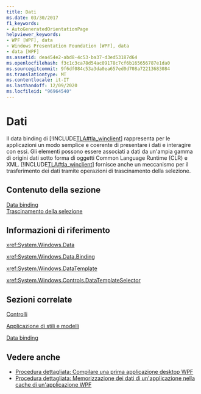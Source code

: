 ```yaml
---
title: Dati
ms.date: 03/30/2017
f1_keywords:
- AutoGeneratedOrientationPage
helpviewer_keywords:
- WPF [WPF], data
- Windows Presentation Foundation [WPF], data
- data [WPF]
ms.assetid: dea454e2-abd8-4c53-ba37-d3ed53187d64
ms.openlocfilehash: f3c1c3ca78d54ac09178c7cf6b165656787e1da0
ms.sourcegitcommit: 9f6df084c53a3da0ea657ed0d708a72213683084
ms.translationtype: MT
ms.contentlocale: it-IT
ms.lasthandoff: 12/09/2020
ms.locfileid: "96964540"
---
```

# <a name="data"></a>Dati
Il data binding di [!INCLUDE[TLA#tla_winclient](../../../includes/tlasharptla-winclient-md.md)] rappresenta per le applicazioni un modo semplice e coerente di presentare i dati e interagire con essi. Gli elementi possono essere associati a dati da un'ampia gamma di origini dati sotto forma di oggetti Common Language Runtime (CLR) e XML. [!INCLUDE[TLA#tla_winclient](../../../includes/tlasharptla-winclient-md.md)] fornisce anche un meccanismo per il trasferimento dei dati tramite operazioni di trascinamento della selezione.  
  
## <a name="in-this-section"></a>Contenuto della sezione  
 [Data binding](/dotnet/desktop-wpf/data/data-binding-overview)  
 [Trascinamento della selezione](../advanced/drag-and-drop.md)  
  
## <a name="reference"></a>Informazioni di riferimento  
 <xref:System.Windows.Data>  
  
 <xref:System.Windows.Data.Binding>  
  
 <xref:System.Windows.DataTemplate>  
  
 <xref:System.Windows.Controls.DataTemplateSelector>  
  
## <a name="related-sections"></a>Sezioni correlate  
 [Controlli](../controls/index.md)  
  
 [Applicazione di stili e modelli](/dotnet/desktop-wpf/fundamentals/styles-templates-overview)  
  
 [Data binding](../advanced/optimizing-performance-data-binding.md)  
  
## <a name="see-also"></a>Vedere anche

- [Procedura dettagliata: Compilare una prima applicazione desktop WPF](../getting-started/walkthrough-my-first-wpf-desktop-application.md)
- [Procedura dettagliata: Memorizzazione dei dati di un'applicazione nella cache di un'applicazione WPF](../advanced/walkthrough-caching-application-data-in-a-wpf-application.md)
